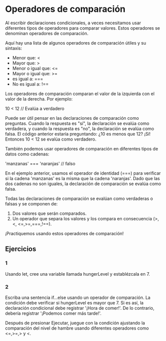 # Operadores de comparación

Al escribir declaraciones condicionales, a veces necesitamos usar diferentes tipos de operadores para comparar valores. Estos operadores se denominan operadores de comparación.

Aquí hay una lista de algunos operadores de comparación útiles y su sintaxis:

- Menor que: <
- Mayor que: >
- Menor o igual que: <=
- Mayor o igual que: >=
- es igual a: ===
- No es igual a: !==

Los operadores de comparación comparan el valor de la izquierda con el valor de la derecha. Por ejemplo:

10 < 12 // Evalúa a verdadero

Puede ser útil pensar en las declaraciones de comparación como preguntas. Cuando la respuesta es "sí", la declaración se evalúa como verdadera, y cuando la respuesta es "no", la declaración se evalúa como falsa. El código anterior estaría preguntando: ¿10 es menos que 12? ¡Sí! Entonces 10 < 12 se evalúa como verdadero.

También podemos usar operadores de comparación en diferentes tipos de datos como cadenas:

'manzanas' === 'naranjas' // falso

En el ejemplo anterior, usamos el operador de identidad (===) para verificar si la cadena 'manzanas' es la misma que la cadena 'naranjas'. Dado que las dos cadenas no son iguales, la declaración de comparación se evalúa como falsa.

Todas las declaraciones de comparación se evalúan como verdaderas o falsas y se componen de:

1. Dos valores que serán comparados.
2. Un operador que separa los valores y los compara en consecuencia (>, <, <=,>=,===,!==).

¡Practiquemos usando estos operadores de comparación!

## Ejercicios

### 1

Usando let, cree una variable llamada hungerLevel y establézcala en 7.

### 2

Escriba una sentencia if...else usando un operador de comparación. La condición debe verificar si hungerLevel es mayor que 7. Si es así, la declaración condicional debe registrar '¡Hora de comer!'. De lo contrario, debería registrar '¡Podemos comer más tarde!'.

Después de presionar Ejecutar, juegue con la condición ajustando la comparación del nivel de hambre usando diferentes operadores como <=,>=,> y <.
